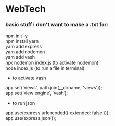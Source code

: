 # WebTech
### basic stuff i don't want to make a .txt for:
npm init -y <br>
npm install yarn <br>
yarn add express <br>
yarn add nodemon <br>
yarn add vash <br> 
npx nodemon index.js (to activate nodemon) <br>
node index.js (to run a file in terminal) <br>

* to activate vash

app.set('views', path.join(__dirname, 'views')); <br>
app.set('view engine', 'vash');

* to run json

app.use(express.urlencoded({ extended: false })); <br>
app.use(express.json());
